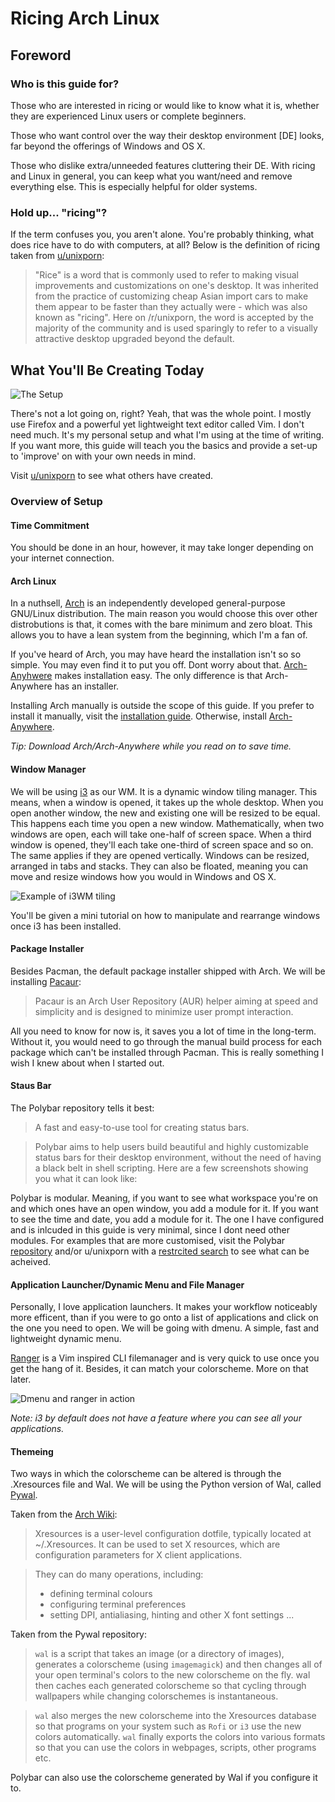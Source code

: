 # Ricing Arch Linux

## Foreword

### Who is this guide for?

Those who are interested in ricing or would like to know what it is, whether they are experienced Linux users or complete beginners.

Those who want control over the way their desktop environment [DE] looks, far beyond the offerings of Windows and OS X.

Those who dislike extra/unneeded features cluttering their DE. With ricing and Linux in general, you can keep what you want/need and remove everything else. This is especially helpful for older systems.

### Hold up... "ricing"?

If the term confuses you, you aren't alone. You're probably thinking, what does rice have to do with computers, at all? Below is the definition of ricing taken from [u/unixporn](https://www.reddit.com/r/unixporn/):

> "Rice" is a word that is commonly used to refer to making visual improvements and customizations on one's desktop. It was inherited from the practice of customizing cheap Asian import cars to make them appear to be faster than they actually were - which was also known as "ricing". Here on /r/unixporn, the word is accepted by the majority of the community and is used sparingly to refer to a visually attractive desktop upgraded beyond the default.


## What You'll Be Creating Today

![The Setup](https://github.com/IbrahimButt/Direwolf-Arch-Rice/blob/master/images/finishedsetup.png)

There's not a lot going on, right? Yeah, that was the whole point. I mostly use Firefox and a powerful yet lightweight text editor called Vim. I don't need much. It's my personal setup and what I'm using at the time of writing. If you want more, this guide will teach you the basics and provide a set-up to 'improve' on with your own needs in mind.

Visit [u/unixporn](https://www.reddit.com/r/unixporn/) to see what others have created.

### Overview of Setup

#### Time Commitment
You should be done in an hour, however, it may take longer depending on your internet connection.

#### Arch Linux
In a nuthsell, [Arch](https://www.archlinux.org/) is an independently developed general-purpose GNU/Linux distribution. The main reason you would choose this over other distrobutions is that, it comes with the bare minimum and zero bloat. This allows you to have a lean system from the beginning, which I'm a fan of.

If you've heard of Arch, you may have heard the installation isn't so so simple. You may even find it to put you off. Dont worry about that. [Arch-Anyhwere](https://arch-anywhere.org/) makes installation easy. The only difference is that Arch-Anywhere has an installer.

Installing Arch manually is outside the scope of this guide. If you prefer to install it manually, visit the [installation guide](https://wiki.archlinux.org/index.php/installation_guide). Otherwise, install [Arch-Anywhere](https://arch-anywhere.org/download/).

*Tip: Download Arch/Arch-Anywhere while you read on to save time.*

#### Window Manager
We will be using [i3](https://i3wm.org/) as our WM. It is a dynamic window tiling manager. This means, when a window is opened, it takes up the whole desktop. When you open another window, the new and existing one will be resized to be equal. This happens each time you open a new window. Mathematically, when two windows are open, each will take one-half of screen space. When a third window is opened, they'll each take one-third of screen space and so on. The same applies if they are opened vertically. Windows can be resized, arranged in tabs and stacks. They can also be floated, meaning you can move and resize windows how you would in Windows and OS X.

![Example of i3WM tiling](https://github.com/IbrahimButt/Direwolf-Arch-Rice/blob/master/images/i3wm-example.png)

You'll be given a mini tutorial on how to manipulate and rearrange windows once i3 has been installed.

#### Package Installer
Besides Pacman, the default package installer shipped with Arch. We will be installing [Pacaur](https://github.com/rmarquis/pacaur):

> Pacaur is an Arch User Repository (AUR) helper aiming at speed and simplicity and is designed to minimize user prompt interaction.

All you need to know for now is, it saves you a lot of time in the long-term. Without it, you would need to go through the manual build process for each package which can't be installed through Pacman. This is really something I wish I knew about when I started out.

#### Staus Bar
The Polybar repository tells it best:

> A fast and easy-to-use tool for creating status bars.

> Polybar aims to help users build beautiful and highly customizable status bars for their desktop environment, without the need of having a black belt in shell scripting. Here are a few screenshots showing you what it can look like:

Polybar is modular. Meaning, if you want to see what workspace you're on and which ones have an open window, you add a module for it. If you want to see the time and date, you add a module for it. The one I have configured and is inlcuded in this guide is very minimal, since I dont need other modules. For examples that are more customised, visit the Polybar [repository](https://github.com/jaagr/polybar) and/or u/unixporn with a [restrcited search](https://www.reddit.com/r/unixporn/search?q=polybar&restrict_sr=on) to see what can be acheived.

#### Application Launcher/Dynamic Menu and File Manager
Personally, I love application launchers. It makes your workflow noticeably more efficent, than if you were to go onto a list of applications and click on the one you need to open. We will be going with dmenu. A simple, fast and lightweight dynamic menu.

[Ranger](https://github.com/ranger/ranger) is a Vim inspired CLI filemanager and is very quick to use once you get the hang of it. Besides, it can match your colorscheme. More on that later.

![Dmenu and ranger in action](https://github.com/IbrahimButt/Direwolf-Arch-Rice/blob/master/images/ranger-dmenu.png)

*Note: i3 by default does not have a feature where you can see all your applications.*

#### Themeing

Two ways in which the colorscheme can be altered is through the .Xresources file and Wal. We will be using the Python version of Wal, called  [Pywal](https://github.com/dylanaraps/pywal).

Taken from the [Arch Wiki](https://wiki.archlinux.org/index.php/x_resources):

> Xresources is a user-level configuration dotfile, typically located at ~/.Xresources. It can be used to set X resources, which are configuration parameters for X client applications.

> They can do many operations, including:
> * defining terminal colours
> * configuring terminal preferences
> * setting DPI, antialiasing, hinting and other X font settings
> ...

Taken from the Pywal repository:
> `wal` is a script that takes an image (or a directory of images), generates a colorscheme (using `imagemagick`) and then changes all of your open terminal's colors to the new colorscheme on the fly. wal then caches each generated colorscheme so that cycling through wallpapers while changing colorschemes is instantaneous.

> `wal` also merges the new colorscheme into the Xresources database so that programs on your system such as `Rofi` or `i3` use the new colors automatically. `wal` finally exports the colors into various formats so that you can use the colors in webpages, scripts, other programs etc.

Polybar can also use the colorscheme generated by Wal if you configure it to.

